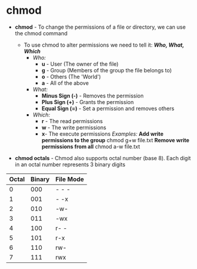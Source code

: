 # chmod

- **chmod** - To change the permissions of a file or directory, we can use the chmod command
	- To use chmod to alter permissions we need to tell it: ***Who, What, Which***
		- *Who:*
			- **u** - User (The owner of the file)
			- **g** - Group (Members of the group the file belongs to)
			- **o** - Others (The 'World')
			- **a** - All of the above
		- *What:*
			- **Minus Sign (-)** - Removes the permission
			- **Plus Sign (+)** - Grants the permission
			- **Equal Sign (=)** - Set a permission and removes others
		- *Which:*
			- **r** - The read permissions
			- **w** - The write permissions
			- **x**- The execute permissions
	*Examples:*
	**Add write permissions to the group**
	chmod g+w file.txt
	**Remove write permissions from all**
	chmod a-w file.txt

- **chmod octals** - Chmod also supports octal number (base 8). Each digit in an octal number represents 3 binary digits

|Octal  | Binary  | File Mode  |
|--|--|--|
|  0| 000 | - - - |
|1  | 001 | - -x |
| 2 |  010| -w- |
|  3|  011| -wx |
|  4|  100| r- - |
|  5| 101 |r-x |
|  6|110  |rw-  |
|  7| 111  |rwx  |